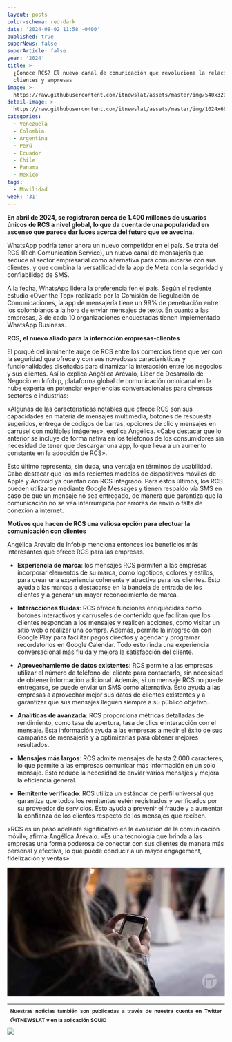 ```yaml
---
layout: posts
color-schema: red-dark
date: '2024-08-02 11:58 -0400'
published: true
superNews: false
superArticle: false
year: '2024'
title: >-
  ¿Conoce RCS? El nuevo canal de comunicación que revoluciona la relación entre
  clientes y empresas
image: >-
  https://raw.githubusercontent.com/itnewslat/assets/master/img/540x320/Uso-Celular-p.jpg
detail-image: >-
  https://raw.githubusercontent.com/itnewslat/assets/master/img/1024x680/Uso-Celular-g.jpg
categories:
  - Venezuela
  - Colombia
  - Argentina
  - Perú
  - Ecuador
  - Chile
  - Panama
  - Mexico
tags:
  - Movilidad
week: '31'
---
```

**En abril de 2024, se registraron cerca de 1.400 millones de usuarios únicos de RCS a nivel global, lo que da cuenta de una popularidad en ascenso que parece dar luces acerca del futuro que se avecina.**

WhatsApp podría tener ahora un nuevo competidor en el país. Se trata del RCS (Rich Comunication Service), un nuevo canal de mensajería que seduce al sector empresarial como alternativa para comunicarse con sus clientes, y que combina la versatilidad de la app de Meta con la seguridad y confiabilidad de SMS.

A la fecha, WhatsApp lidera la preferencia fen el país. Según el reciente estudio «Over the Top» realizado por la Comisión de Regulación de Comunicaciones, la app de mensajería tiene un 99% de penetración entre los colombianos a la hora de enviar mensajes de texto. En cuanto a las empresas, 3 de cada 10 organizaciones encuestadas tienen implementado WhatsApp Business.

**RCS, el nuevo aliado para la interacción empresas-clientes**

El porqué del inminente auge de RCS entre los comercios tiene que ver con la seguridad que ofrece y con sus novedosas características y funcionalidades diseñadas para dinamizar la interacción entre los negocios y sus clientes. Así lo explica Angélica Arévalo, Líder de Desarrollo de Negocio en Infobip, plataforma global de comunicación omnicanal en la nube experta en potenciar experiencias conversacionales para diversos sectores e industrias:

«Algunas de las características notables que ofrece RCS son sus capacidades en materia de mensajes multimedia, botones de respuesta sugeridos, entrega de códigos de barras, opciones de clic y mensajes en carrusel con múltiples imágenes», explica Angélica. «Cabe destacar que lo anterior se incluye de forma nativa en los teléfonos de los consumidores sin necesidad de tener que descargar una app, lo que lleva a un aumento constante en la adopción de RCS».

Esto último representa, sin duda, una ventaja en términos de usabilidad. Cabe destacar que los más recientes modelos de dispositivos móviles de Apple y Android ya cuentan con RCS integrado. Para estos últimos, los RCS pueden utilizarse mediante Google Messages y tienen respaldo vía SMS en caso de que un mensaje no sea entregado, de manera que garantiza que la comunicación no se vea interrumpida por errores de envío o falta de conexión a internet.

**Motivos que hacen de RCS una valiosa opción para efectuar la comunicación con clientes**

Angélica Arevalo de Infobip menciona entonces los beneficios más interesantes que ofrece RCS para las empresas.

- **Experiencia de marca**: los mensajes RCS permiten a las empresas incorporar elementos de su marca, como logotipos, colores y estilos, para crear una experiencia coherente y atractiva para los clientes. Esto ayuda a las marcas a destacarse en la bandeja de entrada de los clientes y a generar un mayor reconocimiento de marca.

- **Interacciones fluidas**: RCS ofrece funciones enriquecidas como botones interactivos y carruseles de contenido que facilitan que los clientes respondan a los mensajes y realicen acciones, como visitar un sitio web o realizar una compra. Además, permite la integración con Google Play para facilitar pagos directos y agendar y programar recordatorios en Google Calendar. Todo esto rinda una experiencia conversacional más fluida y mejora la satisfacción del cliente.

- **Aprovechamiento de datos existentes**: RCS permite a las empresas utilizar el número de teléfono del cliente para contactarlo, sin necesidad de obtener información adicional. Además, si un mensaje RCS no puede entregarse, se puede enviar un SMS como alternativa. Esto ayuda a las empresas a aprovechar mejor sus datos de clientes existentes y a garantizar que sus mensajes lleguen siempre a su público objetivo.

- **Analíticas de avanzada**: RCS proporciona métricas detalladas de rendimiento, como tasa de apertura, tasa de clics e interacción con el mensaje. Esta información ayuda a las empresas a medir el éxito de sus campañas de mensajería y a optimizarlas para obtener mejores resultados.

- **Mensajes más largos**: RCS admite mensajes de hasta 2.000 caracteres, lo que permite a las empresas comunicar más información en un solo mensaje. Esto reduce la necesidad de enviar varios mensajes y mejora la eficiencia general.

- **Remitente verificado**: RCS utiliza un estándar de perfil universal que garantiza que todos los remitentes estén registrados y verificados por su proveedor de servicios. Esto ayuda a prevenir el fraude y a aumentar la confianza de los clientes respecto de los mensajes que reciben.

«RCS es un paso adelante significativo en la evolución de la comunicación móvil», afirma Angélica Arévalo. «Es una tecnología que brinda a las empresas una forma poderosa de conectar con sus clientes de manera más personal y efectiva, lo que puede conducir a un mayor engagement, fidelización y ventas».

![](https://raw.githubusercontent.com/itnewslat/assets/master/img/540x320/Uso-Celular-p.jpg)

<table style="height: 42px;" width="569">
<tbody>
<tr>
<td style="text-align: justify;"><sub><strong>Nuestras noticias también son publicadas a través de nuestra cuenta en Twitter <a href="https://twitter.com/itnewslat?lang=es">@ITNEWSLAT</a> y en la aplicación <a href="https://squidapp.co/en/">SQUID</a></strong></sub></td>
</tr>
</tbody>
</table>

<img src="https://tracker.metricool.com/c3po.jpg?hash=56f88a41e39ab42c063cc51676587a04"/>
